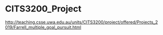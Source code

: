 # CITS3200_Project
http://teaching.csse.uwa.edu.au/units/CITS3200/project/offered/Projects_2019/Farrell_multiple_goal_pursuit.html
